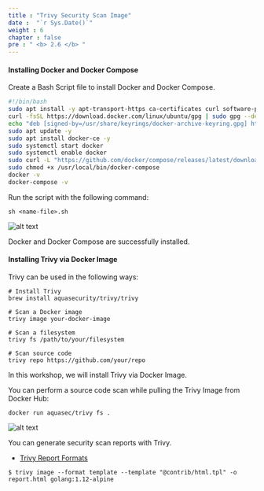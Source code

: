 ```yaml
---
title : "Trivy Security Scan Image"
date :  "`r Sys.Date()`" 
weight : 6 
chapter : false
pre : " <b> 2.6 </b> "
---
```


#### Installing Docker and Docker Compose
Create a Bash Script file to install Docker and Docker Compose.
```bash
#!/bin/bash
sudo apt install -y apt-transport-https ca-certificates curl software-properties-common
curl -fsSL https://download.docker.com/linux/ubuntu/gpg | sudo gpg --dearmor -o /usr/share/keyrings/docker-archive-keyring.gpg
echo "deb [signed-by=/usr/share/keyrings/docker-archive-keyring.gpg] https://download.docker.com/linux/ubuntu $(lsb_release -cs) stable" | sudo tee /etc/apt/sources.list.d/docker.list > /dev/null
sudo apt update -y
sudo apt install docker-ce -y
sudo systemctl start docker
sudo systemctl enable docker
sudo curl -L "https://github.com/docker/compose/releases/latest/download/docker-compose-$(uname -s)-$(uname -m)" -o /usr/local/bin/docker-compose
sudo chmod +x /usr/local/bin/docker-compose
docker -v
docker-compose -v
```
Run the script with the following command:
```
sh <name-file>.sh
```
![alt text](/images/2-preparation/2.6-trivy/2-6-1.png)

Docker and Docker Compose are successfully installed.

#### Installing Trivy via Docker Image

Trivy can be used in the following ways:

```
# Install Trivy
brew install aquasecurity/trivy/trivy

# Scan a Docker image
trivy image your-docker-image

# Scan a filesystem
trivy fs /path/to/your/filesystem

# Scan source code
trivy repo https://github.com/your/repo
```

In this workshop, we will install Trivy via Docker Image.

You can perform a source code scan while pulling the Trivy Image from Docker Hub:
```
docker run aquasec/trivy fs .
```
![alt text](/images/2-preparation/2.6-trivy/2-6-2.png)

You can generate security scan reports with Trivy.

- [Trivy Report Formats](https://aquasecurity.github.io/trivy/v0.28.1/docs/vulnerability/examples/report/)

```
$ trivy image --format template --template "@contrib/html.tpl" -o report.html golang:1.12-alpine
```










